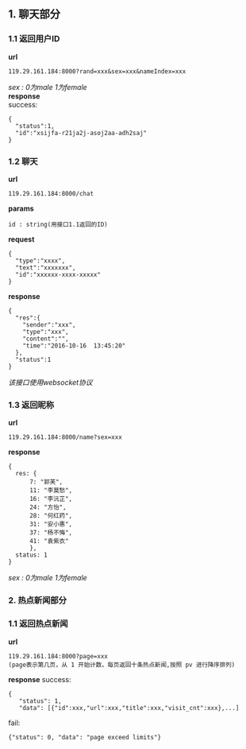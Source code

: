 ## 1. 聊天部分
### 1.1 返回用户ID
**url**
```
119.29.161.184:8000?rand=xxx&sex=xxx&nameIndex=xxx
```
*sex : 0为male 1为female*  
**response**  
success:
```
{
  "status":1,
  "id":"xsijfa-r21ja2j-asoj2aa-adh2saj"
}
```

### 1.2 聊天
**url**
```
119.29.161.184:8000/chat
```
**params**
```
id : string(用接口1.1返回的ID)
```
**request**
```
{
  "type":"xxxx",
  "text":"xxxxxxx",
  "id":"xxxxxx-xxxx-xxxxx"
}
```

**response**
```
{
  "res":{
    "sender":"xxx",
    "type":"xxx",
    "content":"",
    "time":"2016-10-16  13:45:20"
  },
  "status":1
}

```


*该接口使用websocket协议*


### 1.3 返回昵称
**url**
```
119.29.161.184:8000/name?sex=xxx
```
**response**
```
{
  res: {
      7: "郭芙",
      11: "李莫愁",
      16: "李沅芷",
      24: "方怡",
      28: "何红药",
      31: "安小惠",
      37: "杨不悔",
      41: "袁紫衣"
      },
  status: 1
}
```
*sex : 0为male 1为female*  


### 2. 热点新闻部分
### 1.1 返回热点新闻
**url**
```
119.29.161.184:8000?page=xxx
(page表示第几页，从 1 开始计数，每页返回十条热点新闻,按照 pv 进行降序排列)
```

**response**
success:
```
{
   "status": 1,
   "data": [{"id":xxx,"url":xxx,"title":xxx,"visit_cnt":xxx},...]

```

fail:
```
{"status": 0, "data": "page exceed limits"}
```
